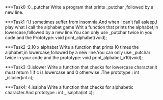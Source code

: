 ***Task0 :0._putchar
    Write a program that prints _putchar ,followed by a new line.

***Task1 :1.I sometimes suffer from insomnia.And when I can't fall asleep,I play what I call the alphabet game
    Writ a function that prints the alphabet,in lowercase,followed by a new line.You can only use _putchar twice in you code and the Prototype: void print_alphabet(void);

***Task2 :2.10 x alphabet
    Write a function that prints 10 times the alphabet,in lowercase,followed by a new line.You can only use _putchar twice in your code and the prototype: void print_alphabet_x10(void);

***Task3 :3.islower
    Write a function that checks for lowercase character.it must return 1 if c is lowercase and 0 otherwise .The prototype : int _isloser(int c);

***Task4: 4.isalpha
     Write a function that checks for alphabetic character.And prototype : int _isalpha(int c);


